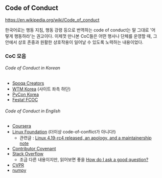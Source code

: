## Code of Conduct
https://en.wikipedia.org/wiki/Code_of_conduct

한국어로는 행동 지침, 행동 강령 등으로 번역하는 code of conduct는 말 그대로 '어떻게 행동하라'는 권고이다.
이제껏 만나본 CoC들은 어떤 행사나 단체를 운영할 때, 그 안에서 상호 존중과 원활한 상호작용이 일어날 수 있도록 노력하는 내용이었다.

### CoC 모음

###### Code of Conduct in Korean
- [Spoqa Creators](https://github.com/spoqa/code-of-conduct)
- [WTM Korea](https://wtm-korea-2018.firebaseapp.com/) (사이트 좌측 하단)
- [PyCon Korea](https://github.com/pythonkr/pycon-code-of-conduct)
- [Festa! FCOC](https://festa.io/code-of-conduct)

###### Code of Conduct in English
- [Coursera](https://learner.coursera.help/hc/en-us/articles/208280036-Coursera-Code-of-Conduct)
- [Linux Foundation](https://git.kernel.org/pub/scm/linux/kernel/git/torvalds/linux.git/commit/?id=8a104f8b5867c682d994ffa7a74093c54469c11f) (더이상 code-of-conflict가 아니다!)
    - 관련글 : [Linux 4.19-rc4 released, an apology, and a maintainership note](https://lkml.org/lkml/2018/9/16/167)
- [Contributor Covenant](https://www.contributor-covenant.org/version/1/4/code-of-conduct.html)
- [Stack Overflow](https://stackoverflow.com/conduct)
    - 조금 다른 내용이지만, 읽어보면 좋을 [How do I ask a good question?](https://stackoverflow.com/help/how-to-ask)
- [CVPR](http://cvpr2020.thecvf.com/node/479)
- [numpy](https://numpy.org/devdocs/dev/conduct/code_of_conduct.html)
